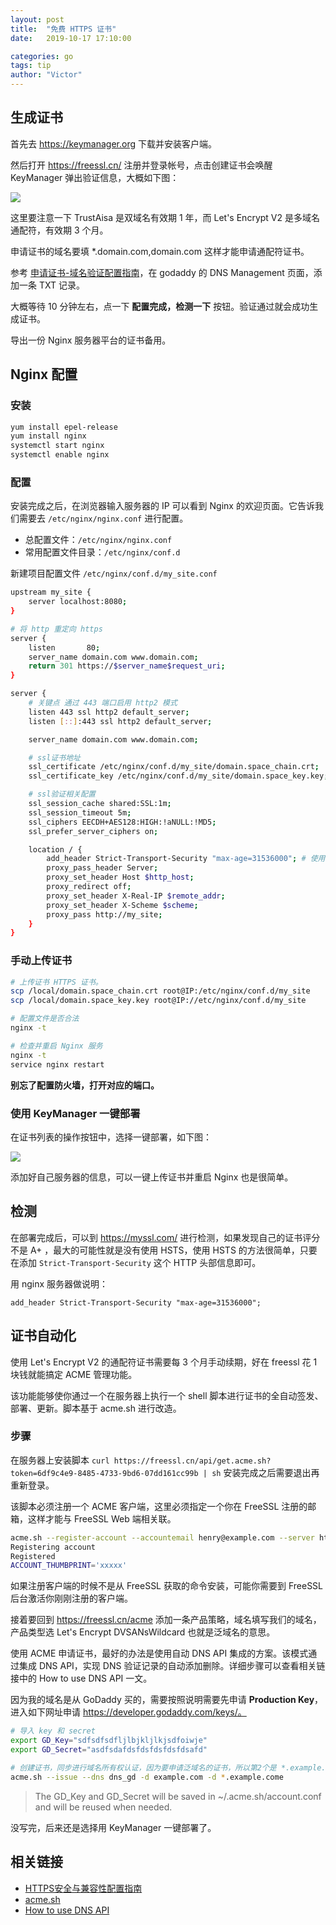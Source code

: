 ```yaml
---
layout: post
title:  "免费 HTTPS 证书"
date:   2019-10-17 17:10:00

categories: go
tags: tip
author: "Victor"
---
```


## 生成证书

首先去 https://keymanager.org 下载并安装客户端。

然后打开 https://freessl.cn/ 注册并登录帐号，点击创建证书会唤醒 KeyManager 弹出验证信息，大概如下图：

![](https://raw.githubusercontent.com/wjp2013/wjp2013.github.io/master/assets/images/pictures/2019-10-17-gin-https/01.png)

这里要注意一下 TrustAisa 是双域名有效期 1 年，而 Let's Encrypt V2 是多域名通配符，有效期 3 个月。

申请证书的域名要填 *.domain.com,domain.com 这样才能申请通配符证书。

参考 [申请证书-域名验证配置指南](https://blog.freessl.cn/free-certificate-verification-guide/)，在 godaddy 的 DNS Management 页面，添加一条 TXT 记录。

大概等待 10 分钟左右，点一下 **配置完成，检测一下** 按钮。验证通过就会成功生成证书。

导出一份 Nginx 服务器平台的证书备用。

## Nginx 配置

### 安装

```bash
yum install epel-release
yum install nginx
systemctl start nginx
systemctl enable nginx
```

### 配置

安装完成之后，在浏览器输入服务器的 IP 可以看到 Nginx 的欢迎页面。它告诉我们需要去 `/etc/nginx/nginx.conf` 进行配置。

* 总配置文件：`/etc/nginx/nginx.conf`
* 常用配置文件目录：`/etc/nginx/conf.d`

新建项目配置文件 `/etc/nginx/conf.d/my_site.conf`

```bash
upstream my_site {
    server localhost:8080;
}

# 将 http 重定向 https
server {
    listen       80;
    server_name domain.com www.domain.com;
    return 301 https://$server_name$request_uri;
}

server {
    # 关键点 通过 443 端口启用 http2 模式
    listen 443 ssl http2 default_server;
    listen [::]:443 ssl http2 default_server;

    server_name domain.com www.domain.com;

    # ssl证书地址
    ssl_certificate /etc/nginx/conf.d/my_site/domain.space_chain.crt;
    ssl_certificate_key /etc/nginx/conf.d/my_site/domain.space_key.key;

    # ssl验证相关配置
    ssl_session_cache shared:SSL:1m;
    ssl_session_timeout 5m;
    ssl_ciphers EECDH+AES128:HIGH:!aNULL:!MD5;
    ssl_prefer_server_ciphers on;

    location / {
        add_header Strict-Transport-Security "max-age=31536000"; # 使用 HSTS
        proxy_pass_header Server;
        proxy_set_header Host $http_host;
        proxy_redirect off;
        proxy_set_header X-Real-IP $remote_addr;
        proxy_set_header X-Scheme $scheme;
        proxy_pass http://my_site;
    }
}
```

### 手动上传证书

```bash
# 上传证书 HTTPS 证书。
scp /local/domain.space_chain.crt root@IP:/etc/nginx/conf.d/my_site
scp /local/domain.space_key.key root@IP://etc/nginx/conf.d/my_site

# 配置文件是否合法
nginx -t

# 检查并重启 Nginx 服务
nginx -t
service nginx restart
```

**别忘了配置防火墙，打开对应的端口。**

### 使用 KeyManager 一键部署

在证书列表的操作按钮中，选择一键部署，如下图：

![](https://raw.githubusercontent.com/wjp2013/wjp2013.github.io/master/assets/images/pictures/2019-10-17-gin-https/02.png)

添加好自己服务器的信息，可以一键上传证书并重启 Nginx 也是很简单。

## 检测

在部署完成后，可以到 https://myssl.com/ 进行检测，如果发现自己的证书评分不是 A+ ，最大的可能性就是没有使用 HSTS，使用 HSTS 的方法很简单，只要在添加 `Strict-Transport-Security` 这个 HTTP 头部信息即可。

用 nginx 服务器做说明：

```nginx
add_header Strict-Transport-Security "max-age=31536000";
```

## 证书自动化

使用 Let's Encrypt V2 的通配符证书需要每 3 个月手动续期，好在 freessl 花 1 块钱就能搞定 ACME 管理功能。

该功能能够使你通过一个在服务器上执行一个 shell 脚本进行证书的全自动签发、部署、更新。脚本基于 acme.sh 进行改造。

### 步骤

在服务器上安装脚本 `curl https://freessl.cn/api/get.acme.sh?token=6df9c4e9-8485-4733-9bd6-07dd161cc99b | sh` 安装完成之后需要退出再重新登录。

该脚本必须注册一个 ACME 客户端，这里必须指定一个你在 FreeSSL 注册的邮箱，这样才能与 FreeSSL Web 端相关联。

```bash
acme.sh --register-account --accountemail henry@example.com --server https://acme.freessl.cn/directory
Registering account
Registered
ACCOUNT_THUMBPRINT='xxxxx'
```

如果注册客户端的时候不是从 FreeSSL 获取的命令安装，可能你需要到 FreeSSL 后台激活你刚刚注册的客户端。

接着要回到 https://freessl.cn/acme 添加一条产品策略，域名填写我们的域名，产品类型选 Let's Encrypt DVSANsWildcard 也就是泛域名的意思。

使用 ACME 申请证书，最好的办法是使用自动 DNS API 集成的方案。该模式通过集成 DNS API，实现 DNS 验证记录的自动添加删除。详细步骤可以查看相关链接中的 How to use DNS API 一文。

因为我的域名是从 GoDaddy 买的，需要按照说明需要先申请 **Production Key**，进入如下网址申请 https://developer.godaddy.com/keys/。

```bash
# 导入 key 和 secret
export GD_Key="sdfsdfsdfljlbjkljlkjsdfoiwje"
export GD_Secret="asdfsdafdsfdsfdsfdsfdsafd"

# 创建证书，同步进行域名所有权认证，因为要申请泛域名的证书，所以第2个是 *.example.come
acme.sh --issue --dns dns_gd -d example.com -d *.example.come
```

> The GD_Key and GD_Secret will be saved in ~/.acme.sh/account.conf and will be reused when needed.

没写完，后来还是选择用 KeyManager 一键部署了。

## 相关链接

* [HTTPS安全与兼容性配置指南](https://blog.myssl.com/https-security-compatibility-best-practices/)
* [acme.sh](https://github.com/Neilpang/acme.sh)
* [How to use DNS API](https://github.com/Neilpang/acme.sh/wiki/dnsapi)
